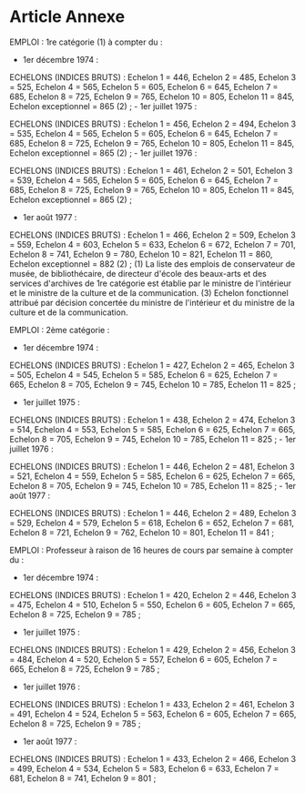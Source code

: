 # Article Annexe

EMPLOI : 1re catégorie (1) à compter du :

- 1er décembre 1974 :

ECHELONS (INDICES BRUTS) : Echelon 1 = 446, Echelon 2 = 485,           Echelon 3 = 525, Echelon 4 = 565, Echelon 5 = 605,           Echelon 6 = 645, Echelon 7 = 685, Echelon 8 = 725,           Echelon 9 = 765, Echelon 10 = 805, Echelon 11 = 845,           Echelon exceptionnel = 865 (2) ;                   - 1er juillet 1975 :

ECHELONS (INDICES BRUTS) : Echelon 1 = 456, Echelon 2 = 494,           Echelon 3 = 535, Echelon 4 = 565, Echelon 5 = 605,           Echelon 6 = 645, Echelon 7 = 685, Echelon 8 = 725,           Echelon 9 = 765, Echelon 10 = 805, Echelon 11 = 845,           Echelon exceptionnel = 865 (2) ;                   - 1er juillet 1976 :

ECHELONS (INDICES BRUTS) : Echelon 1 = 461, Echelon 2 = 501,           Echelon 3 = 539, Echelon 4 = 565, Echelon 5 = 605,           Echelon 6 = 645, Echelon 7 = 685, Echelon 8 = 725,           Echelon 9 = 765, Echelon 10 = 805, Echelon 11 = 845,           Echelon exceptionnel = 865 (2) ;

- 1er août 1977 :

ECHELONS (INDICES BRUTS) : Echelon 1 = 466, Echelon 2 = 509,           Echelon 3 = 559, Echelon 4 = 603, Echelon 5 = 633,           Echelon 6 = 672, Echelon 7 = 701, Echelon 8 = 741,           Echelon 9 = 780, Echelon 10 = 821, Echelon 11 = 860,           Echelon exceptionnel = 882 (2) ; (1) La liste des emplois de conservateur de musée, de bibliothécaire, de directeur d'école des beaux-arts et des services d'archives de 1re catégorie est établie par le ministre de l'intérieur et le ministre de la culture et de la communication. (3) Echelon fonctionnel attribué par décision concertée du ministre de l'intérieur et du ministre de la culture et de la communication.

EMPLOI : 2ème catégorie :

- 1er décembre 1974 :

ECHELONS (INDICES BRUTS) : Echelon 1 = 427, Echelon 2 = 465,           Echelon 3 = 505, Echelon 4 = 545, Echelon 5 = 585,           Echelon 6 = 625, Echelon 7 = 665, Echelon 8 = 705,           Echelon 9 = 745, Echelon 10 = 785, Echelon 11 = 825 ;

- 1er juillet 1975 :

ECHELONS (INDICES BRUTS) : Echelon 1 = 438, Echelon 2 = 474,           Echelon 3 = 514, Echelon 4 = 553, Echelon 5 = 585,           Echelon 6 = 625, Echelon 7 = 665, Echelon 8 = 705,           Echelon 9 = 745, Echelon 10 = 785, Echelon 11 = 825 ;                   - 1er juillet 1976 :

ECHELONS (INDICES BRUTS) : Echelon 1 = 446, Echelon 2 = 481,           Echelon 3 = 521, Echelon 4 = 559, Echelon 5 = 585,           Echelon 6 = 625, Echelon 7 = 665, Echelon 8 = 705,           Echelon 9 = 745, Echelon 10 = 785, Echelon 11 = 825 ;                   - 1er août 1977 :

ECHELONS (INDICES BRUTS) : Echelon 1 = 446, Echelon 2 = 489,           Echelon 3 = 529, Echelon 4 = 579, Echelon 5 = 618,           Echelon 6 = 652, Echelon 7 = 681, Echelon 8 = 721,           Echelon 9 = 762, Echelon 10 = 801, Echelon 11 = 841 ;

EMPLOI : Professeur à raison de 16 heures de cours par semaine à compter du :

- 1er décembre 1974 :

ECHELONS (INDICES BRUTS) : Echelon 1 = 420, Echelon 2 = 446,           Echelon 3 = 475, Echelon 4 = 510, Echelon 5 = 550,           Echelon 6 = 605, Echelon 7 = 665, Echelon 8 = 725,           Echelon 9 = 785 ;

- 1er juillet 1975 :

ECHELONS (INDICES BRUTS) : Echelon 1 = 429, Echelon 2 = 456,           Echelon 3 = 484, Echelon 4 = 520, Echelon 5 = 557,           Echelon 6 = 605, Echelon 7 = 665, Echelon 8 = 725,           Echelon 9 = 785 ;

- 1er juillet 1976 :

ECHELONS (INDICES BRUTS) : Echelon 1 = 433, Echelon 2 = 461,           Echelon 3 = 491, Echelon 4 = 524, Echelon 5 = 563,           Echelon 6 = 605, Echelon 7 = 665, Echelon 8 = 725,           Echelon 9 = 785 ;

- 1er août 1977 :

ECHELONS (INDICES BRUTS) : Echelon 1 = 433, Echelon 2 = 466,           Echelon 3 = 499, Echelon 4 = 534, Echelon 5 = 583,           Echelon 6 = 633, Echelon 7 = 681, Echelon 8 = 741,           Echelon 9 = 801 ;
